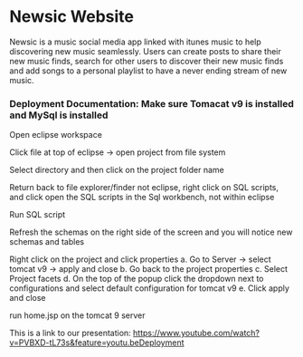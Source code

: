 # Newsic Website

Newsic is a music social media app linked with itunes music to help discovering new music seamlessly. 
Users can create posts to share their new music finds, search for other users to discover their new music 
finds and add songs to a personal playlist to have a never ending stream of new music.

### Deployment Documentation: Make sure Tomacat v9 is installed and MySql is installed

Open eclipse workspace

Click file at top of eclipse -> open project from file system

Select directory and then click on the project folder name

Return back to file explorer/finder not eclipse, right click on SQL scripts, and click open the SQL scripts in the Sql workbench, not within eclipse

Run SQL script

Refresh the schemas on the right side of the screen and you will notice new schemas and tables

Right click on the project and click properties a. Go to Server -> select tomcat v9 -> apply and close b. Go back to the project properties c. Select Project facets d. On the top of the popup click the dropdown next to configurations and select default configuration for tomcat v9 e. Click apply and close

run home.jsp on the tomcat 9 server

This is a link to our presentation: https://www.youtube.com/watch?v=PVBXD-tL73s&feature=youtu.beDeployment

